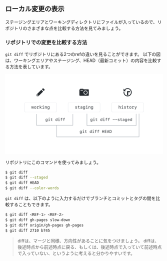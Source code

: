 ## ローカル変更の表示

ステージングエリアとワーキングディレクトリにファイルが入っているので、リポジトリのさまざまな点を比較する方法を見てみましょう。

### リポジトリでの変更を比較する方法

`git diff` でリポジトリにある2つのrefの違いを見ることができます。 以下の図は、ワーキングエリアやステージング、HEAD（最新コミット）の内容を比較する方法を表しています。

![Git diffのオプション](../img/diff-options.png)

リポジトリにこのコマンドを使ってみましょう。

```sh
$ git diff
$ git diff --staged
$ git diff HEAD
$ git diff --color-words
```

`git diff` は、以下のように入力するだけでブランチとコミットとタグの間を比較することもできます。

```sh
$ git diff <REF-1> <REF-2>
$ git diff gh-pages slow-down
$ git diff origin/gh-pages gh-pages
$ git diff 2710 b745
```

> diffは、マージと同様、方向性があることに気をつけましょう。 diffは、後述時点から前述時点に戻る、もしくは、後述時点で入っていて前述時点で入っていない、というように考えると分かりやすいです。 <ref-1> <ref-2> <ref-1> <ref-2>
